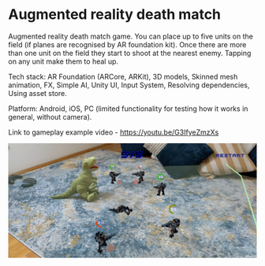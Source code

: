 # Augmented reality death match
Augmented reality death match game. You can place up to five units on the field (if planes are recognised by AR foundation kit). Once there are more than one unit on the field they start to shoot at the nearest enemy.
Tapping on any unit make them to heal up.

Tech stack: AR Foundation (ARCore, ARKit), 3D models, Skinned mesh animation, FX, Simple AI, Unity UI, Input System, Resolving dependencies, Using asset store.

Platform: Android, iOS, PC (limited functionality for testing how it works in general, without camera).

Link to gameplay example video - https://youtu.be/G3IfyeZmzXs

![screenshot](/Assets/Images/Screenshot.png)
